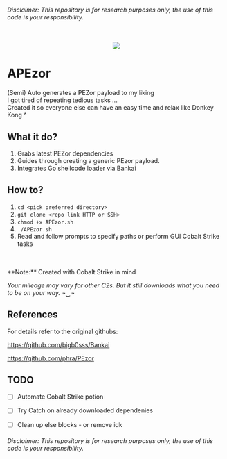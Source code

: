 ###### Disclaimer: This repository is for research purposes only, the use of this code is your responsibility.


<p align="center">
    <br>
        <img src=https://preview.redd.it/d6k6bhq9kl831.gif?format=png8&s=0852ab0013f0fbe60b4f87266a194482e215eac6>
    <br>
</p>

# APEzor

(Semi) Auto generates a PEZor payload to my liking  
I got tired of repeating tedious tasks ...  
Created it so everyone else can have an easy time and relax like Donkey Kong ^    

## What it do?
1. Grabs latest PEZor dependencies 
2. Guides through creating a generic PEzor payload.
3. Integrates Go shellcode loader via Bankai

## How to?

1. `cd <pick preferred directory>`
2. `git clone <repo link HTTP or SSH>`
3. `chmod +x APEzor.sh`
4. `./APEzor.sh`
5. Read and follow prompts to specify paths or perform GUI Cobalt Strike tasks  

<br>
<br>
**Note:** Created with Cobalt Strike in mind

*Your mileage may vary for other C2s. But it still downloads what you need to be on your way. ¬‿¬*


## References
For details refer to the original githubs: 

https://github.com/bigb0sss/Bankai

https://github.com/phra/PEzor



## TODO
- [ ] Automate Cobalt Strike potion
- [ ] Try Catch on already downloaded dependenies
- [ ] Clean up else blocks - or remove idk


###### Disclaimer: This repository is for research purposes only, the use of this code is your responsibility.
